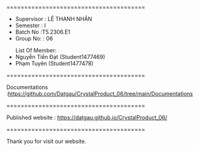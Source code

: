 ﻿=======================================
+ Supervisor	: LÊ THANH NHÂN
+ Semester		: I	
+ Batch No		:T5.2306.E1	
+ Group No:		: 06
<ul>List Of Member:
<li>Nguyễn Tiến Đạt	(Student1477469)</li>
<li>Phạm Tuyên	(Student1477478)</li>
</ul> 
=======================================

Documentations :https://github.com/Datgau/CrystalProduct_06/tree/main/Documentations

=======================================

Published website : https://datgau.github.io/CrystalProduct_06/

=======================================

Thank you for visit our website.
